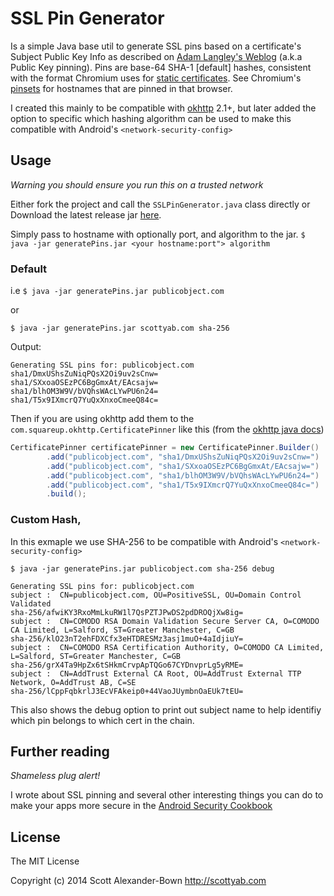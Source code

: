 SSL Pin Generator
=================

Is a simple Java base util to generate SSL pins based on a certificate's Subject Public Key Info as described on <a href="http://goo.gl/AIx3e5">Adam Langley's Weblog</a> (a.k.a Public Key pinning). Pins are base-64 SHA-1 [default] hashes, consistent with the format Chromium uses for <a href="http://goo.gl/XDh6je">static certificates</a>. See Chromium's <a href="http://goo.gl/4CCnGs">pinsets</a> for hostnames that are pinned in that
browser.
 
I created this mainly to be compatible with [okhttp](https://square.github.io/okhttp/) 2.1+, but later added the option to specific which hashing algorithm can be used to make this compatible with Android's `<network-security-config>`


## Usage

*Warning you should ensure you run this on a trusted network*

Either fork the project and call the `SSLPinGenerator.java` class directly or Download the latest release jar [here](https://github.com/scottyab/ssl-pin-generator/releases/).

Simply pass to hostname with optionally port, and algorithm to the jar. `$ java -jar generatePins.jar <your hostname:port"> algorithm`

### Default

i.e `$ java -jar generatePins.jar publicobject.com`

or 

`$ java -jar generatePins.jar scottyab.com sha-256`

Output:

```
Generating SSL pins for: publicobject.com
sha1/DmxUShsZuNiqPQsX2Oi9uv2sCnw=
sha1/SXxoaOSEzPC6BgGmxAt/EAcsajw=
sha1/blhOM3W9V/bVQhsWAcLYwPU6n24=
sha1/T5x9IXmcrQ7YuQxXnxoCmeeQ84c=
```

Then if you are using okhttp add them to the `com.squareup.okhttp.CertificatePinner` like this (from the [okhttp java docs](https://github.com/square/okhttp/blob/92bf318a70a9e2194e626ff2c2f4266b0bbb09e5/okhttp/src/main/java/com/squareup/okhttp/CertificatePinner.java#L160))

```java
CertificatePinner certificatePinner = new CertificatePinner.Builder()
        .add("publicobject.com", "sha1/DmxUShsZuNiqPQsX2Oi9uv2sCnw=")
        .add("publicobject.com", "sha1/SXxoaOSEzPC6BgGmxAt/EAcsajw=")
        .add("publicobject.com", "sha1/blhOM3W9V/bVQhsWAcLYwPU6n24=")
        .add("publicobject.com", "sha1/T5x9IXmcrQ7YuQxXnxoCmeeQ84c=")
        .build();
```

### Custom Hash,

In this exmaple we use SHA-256 to be compatible with Android's `<network-security-config>`

`$ java -jar generatePins.jar publicobject.com sha-256 debug`

```
Generating SSL pins for: publicobject.com
subject :  CN=publicobject.com, OU=PositiveSSL, OU=Domain Control Validated
sha-256/afwiKY3RxoMmLkuRW1l7QsPZTJPwDS2pdDROQjXw8ig=
subject :  CN=COMODO RSA Domain Validation Secure Server CA, O=COMODO CA Limited, L=Salford, ST=Greater Manchester, C=GB
sha-256/klO23nT2ehFDXCfx3eHTDRESMz3asj1muO+4aIdjiuY=
subject :  CN=COMODO RSA Certification Authority, O=COMODO CA Limited, L=Salford, ST=Greater Manchester, C=GB
sha-256/grX4Ta9HpZx6tSHkmCrvpApTQGo67CYDnvprLg5yRME=
subject :  CN=AddTrust External CA Root, OU=AddTrust External TTP Network, O=AddTrust AB, C=SE
sha-256/lCppFqbkrlJ3EcVFAkeip0+44VaoJUymbnOaEUk7tEU=
```

This also shows the debug option to print out subject name to help identifiy which pin belongs to which cert in the chain.


## Further reading

*Shameless plug alert!*

I wrote about SSL pinning and several other interesting things you can do to make your apps more secure in the [Android Security Cookbook](http://www.amazon.co.uk/Android-Security-Cookbook-Keith-Makan/dp/1782167161)

## License 
The MIT License

Copyright (c) 2014 Scott Alexander-Bown http://scottyab.com
